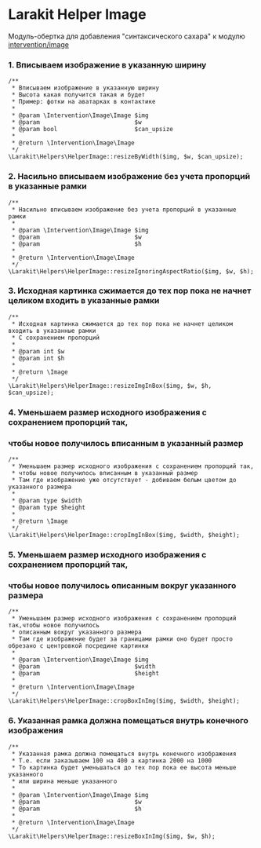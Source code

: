 # Larakit Helper Image
Модуль-обертка для добавления "синтаксического сахара" к модулю <a href="https://github.com/intervention/image">intervention/image</a>

### 1. Вписываем изображение в указанную ширину
~~~
/**
 * Вписываем изображение в указанную ширину
 * Высота какая получится такая и будет
 * Пример: фотки на аватарках в контактике
 *
 * @param \Intervention\Image\Image $img
 * @param                           $w
 * @param bool                      $can_upsize
 *
 * @return \Intervention\Image\Image
 */
\Larakit\Helpers\HelperImage::resizeByWidth($img, $w, $can_upsize);
~~~

### 2. Насильно вписываем изображение без учета пропорций в указанные рамки 
~~~
/**
 * Насильно вписываем изображение без учета пропорций в указанные рамки
 *
 * @param \Intervention\Image\Image $img
 * @param                           $w
 * @param                           $h
 *
 * @return \Intervention\Image\Image
 */
\Larakit\Helpers\HelperImage::resizeIgnoringAspectRatio($img, $w, $h);
~~~

### 3. Исходная картинка сжимается до тех пор пока не начнет целиком входить в указанные рамки
~~~
/**
 * Исходная картинка сжимается до тех пор пока не начнет целиком входить в указанные рамки
 * С сохранением пропорций
 *
 * @param int $w
 * @param int $h
 *
 * @return \Image
 */
\Larakit\Helpers\HelperImage::resizeImgInBox($img, $w, $h, $can_upsize);
~~~

### 4. Уменьшаем размер исходного изображения с сохранением пропорций так, 
### чтобы новое получилось вписанным в указанный размер
~~~
/**
 * Уменьшаем размер исходного изображения с сохранением пропорций так, 
 * чтобы новое получилось вписанным в указанный размер
 * Там где изображение уже отсутствует - добиваем белым цветом до указанного размера
 *
 * @param type $width
 * @param type $height
 *
 * @return \Image
 */
\Larakit\Helpers\HelperImage::cropImgInBox($img, $width, $height);
~~~

### 5. Уменьшаем размер исходного изображения с сохранением пропорций так,
### чтобы новое получилось описанным вокруг указанного размера
~~~
/**
 * Уменьшаем размер исходного изображения с сохранением пропорций так,чтобы новое получилось 
 * описанным вокруг указанного размера
 * Там где изображение будет за границами рамки оно будет просто обрезано с центровкой посредине картинки
 *
 * @param \Intervention\Image\Image $img
 * @param                           $width
 * @param                           $height
 *
 * @return \Intervention\Image\Image
 */
\Larakit\Helpers\HelperImage::cropBoxInImg($img, $width, $height);
~~~


### 6. Указанная рамка должна помещаться внутрь конечного изображения
~~~
/**
 * Указанная рамка должна помещаться внутрь конечного изображения
 * Т.е. если заказываем 100 на 400 а картинка 2000 на 1000
 * То картинка будет уменьшаться до тех пор пока ее высота меньше указанного
 * или ширина меньше указанного
 *
 * @param \Intervention\Image\Image $img
 * @param                           $w
 * @param                           $h
 *
 * @return \Intervention\Image\Image
 */
\Larakit\Helpers\HelperImage::resizeBoxInImg($img, $w, $h);
~~~
